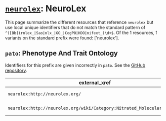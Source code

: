 # [`neurolex`](https://bioregistry.io/neurolex): NeuroLex

This page summarize the different resources that reference `neurolex`
but use local unique identifiers that do not match the standard pattern of
`^([Bb]irnlex_|Sao|nlx_|GO_|CogPO|HDO|nifext_)\d+$`. Of the 1 resources,
1 variants on the standard prefix were found: ['neurolex'].

## `pato`: Phenotype And Trait Ontology

Identifiers for this prefix are given incorrectly in `pato`. See the [GitHub repository](https://github.com/pato-ontology/pato).

| external_xref                                                           |   usages_count | usages                                                                                     |
|-------------------------------------------------------------------------|----------------|--------------------------------------------------------------------------------------------|
| `neurolex:http://neurolex.org/`                                         |              1 | [http://purl.obolibrary.org/obo/PATO_0002216](http://purl.obolibrary.org/obo/PATO_0002216) |
| `neurolex:http://neurolex.org/wiki/Category:Nitrated_Molecular_Quality` |              1 | [http://purl.obolibrary.org/obo/PATO_0002217](http://purl.obolibrary.org/obo/PATO_0002217) |

